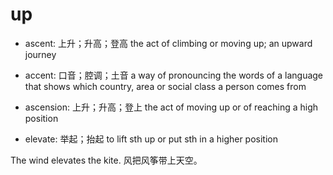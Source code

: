 # up

- ascent: 上升；升高；登高 the act of climbing or moving up; an upward journey
- accent: 口音；腔调；土音 a way of pronouncing the words of a language that shows which country, area or social class a person comes from
- ascension: 上升；升高；登上 the act of moving up or of reaching a high position

- elevate: 举起；抬起 to lift sth up or put sth in a higher position

The wind elevates the kite. 风把风筝带上天空。



